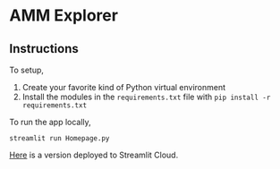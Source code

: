 # AMM Explorer

## Instructions
To setup,
1. Create your favorite kind of Python virtual environment
2. Install the modules in the `requirements.txt` file with `pip install -r requirements.txt`

To run the app locally,
```
streamlit run Homepage.py
```

[Here](https://amm-explorer.streamlit.app/) is a version deployed to Streamlit Cloud. 
